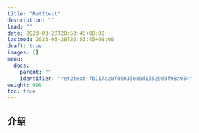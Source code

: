 ```yaml
---
title: "Ret2text"
description: ""
lead: ""
date: 2023-03-28T20:53:45+08:00
lastmod: 2023-03-28T20:53:45+08:00
draft: true
images: []
menu:
  docs:
    parent: ""
    identifier: "ret2text-7b117a20f06033089d13529d0f98a954"
weight: 999
toc: true
---
```




## 介绍

